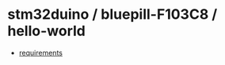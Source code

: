 # stm32duino / bluepill-F103C8 / hello-world

- [requirements](https://github.com/devel0/iot-examples#development-2)
